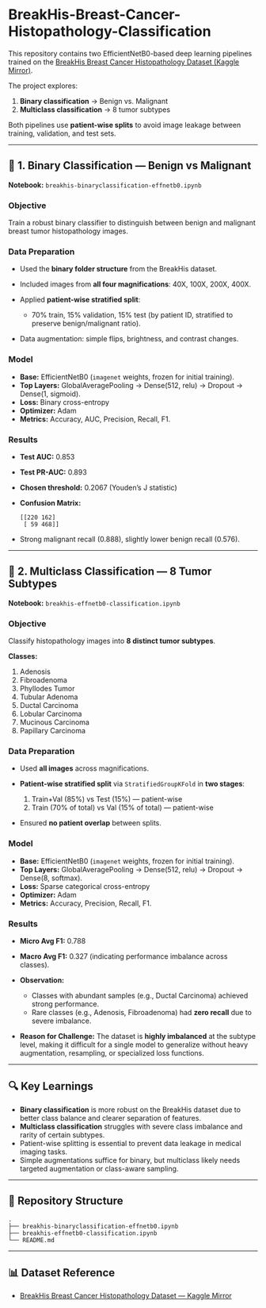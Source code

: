 # BreakHis-Breast-Cancer-Histopathology-Classification


This repository contains two EfficientNetB0-based deep learning pipelines trained on the [BreakHis Breast Cancer Histopathology Dataset (Kaggle Mirror)](https://www.kaggle.com/datasets/waseemalastal/breakhis-breast-cancer-histopathological-dataset).

The project explores:

1. **Binary classification** → Benign vs. Malignant
2. **Multiclass classification** → 8 tumor subtypes

Both pipelines use **patient-wise splits** to avoid image leakage between training, validation, and test sets.

---

## 📌 1. Binary Classification — Benign vs Malignant

**Notebook:** `breakhis-binaryclassification-effnetb0.ipynb`

### **Objective**

Train a robust binary classifier to distinguish between benign and malignant breast tumor histopathology images.

### **Data Preparation**

* Used the **binary folder structure** from the BreakHis dataset.
* Included images from **all four magnifications**: 40X, 100X, 200X, 400X.
* Applied **patient-wise stratified split**:

  * 70% train, 15% validation, 15% test (by patient ID, stratified to preserve benign/malignant ratio).
* Data augmentation: simple flips, brightness, and contrast changes.

### **Model**

* **Base:** EfficientNetB0 (`imagenet` weights, frozen for initial training).
* **Top Layers:** GlobalAveragePooling → Dense(512, relu) → Dropout → Dense(1, sigmoid).
* **Loss:** Binary cross-entropy
* **Optimizer:** Adam
* **Metrics:** Accuracy, AUC, Precision, Recall, F1.

### **Results**

* **Test AUC:** 0.853
* **Test PR-AUC:** 0.893
* **Chosen threshold:** 0.2067 (Youden’s J statistic)
* **Confusion Matrix:**

  ```
  [[220 162]
   [ 59 468]]
  ```
* Strong malignant recall (0.888), slightly lower benign recall (0.576).

---

## 📌 2. Multiclass Classification — 8 Tumor Subtypes

**Notebook:** `breakhis-effnetb0-classification.ipynb`

### **Objective**

Classify histopathology images into **8 distinct tumor subtypes**.

**Classes:**

1. Adenosis
2. Fibroadenoma
3. Phyllodes Tumor
4. Tubular Adenoma
5. Ductal Carcinoma
6. Lobular Carcinoma
7. Mucinous Carcinoma
8. Papillary Carcinoma

### **Data Preparation**

* Used **all images** across magnifications.
* **Patient-wise stratified split** via `StratifiedGroupKFold` in **two stages**:

  1. Train+Val (85%) vs Test (15%) — patient-wise
  2. Train (70% of total) vs Val (15% of total) — patient-wise
* Ensured **no patient overlap** between splits.

### **Model**

* **Base:** EfficientNetB0 (`imagenet` weights, frozen for initial training).
* **Top Layers:** GlobalAveragePooling → Dense(512, relu) → Dropout → Dense(8, softmax).
* **Loss:** Sparse categorical cross-entropy
* **Optimizer:** Adam
* **Metrics:** Accuracy, Precision, Recall, F1.

### **Results**

* **Micro Avg F1:** 0.788
* **Macro Avg F1:** 0.327 (indicating performance imbalance across classes).
* **Observation:**

  * Classes with abundant samples (e.g., Ductal Carcinoma) achieved strong performance.
  * Rare classes (e.g., Adenosis, Fibroadenoma) had **zero recall** due to severe imbalance.
* **Reason for Challenge:**
  The dataset is **highly imbalanced** at the subtype level, making it difficult for a single model to generalize without heavy augmentation, resampling, or specialized loss functions.

---

## 🔍 Key Learnings

* **Binary classification** is more robust on the BreakHis dataset due to better class balance and clearer separation of features.
* **Multiclass classification** struggles with severe class imbalance and rarity of certain subtypes.
* Patient-wise splitting is essential to prevent data leakage in medical imaging tasks.
* Simple augmentations suffice for binary, but multiclass likely needs targeted augmentation or class-aware sampling.

---

## 📂 Repository Structure

```
.
├── breakhis-binaryclassification-effnetb0.ipynb
├── breakhis-effnetb0-classification.ipynb
└── README.md
```

---

## 📊 Dataset Reference

* [BreakHis Breast Cancer Histopathology Dataset — Kaggle Mirror](https://www.kaggle.com/datasets/waseemalastal/breakhis-breast-cancer-histopathological-dataset)
